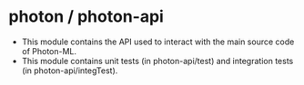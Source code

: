 # photon / photon-api

- This module contains the API used to interact with the main source code of Photon-ML.
- This module contains unit tests (in photon-api/test) and integration tests (in photon-api/integTest).

